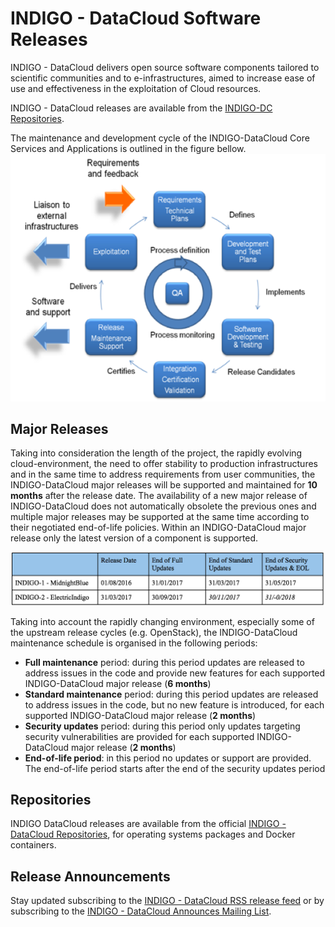 # INDIGO - DataCloud Software Releases

        
INDIGO - DataCloud delivers open source software components tailored to scientific communities and to e-infrastructures, aimed to increase ease of use and effectiveness in the exploitation of Cloud resources.

INDIGO - DataCloud releases are available from the [INDIGO-DC Repositories](http://repo.indigo-datacloud.eu).

The maintenance and development cycle of the INDIGO-DataCloud Core Services and Applications  is outlined in the figure bellow. 
          ![](indigodc_lifecycle.png)



## Major Releases

Taking into consideration the length of the project, the rapidly evolving cloud-environment, the need to offer stability to production infrastructures and in the same time to address requirements from user communities, the INDIGO-DataCloud major releases will be supported and maintained for **10 months** after the release date. The availability of a new major release of INDIGO-DataCloud does not automatically obsolete the previous ones and multiple major releases may be supported at the same time according to their negotiated end-of-life policies. Within an INDIGO-DataCloud major release only the latest version of a component is supported.


![](indigo_releases_timeline.png)

Taking into account the rapidly changing environment, especially some of the upstream release cycles (e.g. OpenStack), the INDIGO-DataCloud maintenance schedule is organised in the following periods:
* **Full maintenance** period: during this period updates are released to address issues in the code and provide new features for each supported INDIGO-DataCloud major release (**6 months**)
* **Standard maintenance** period: during this period updates are released to address issues in the code, but no new feature is introduced, for each supported INDIGO-DataCloud major release (**2 months**)
* **Security updates** period: during this period only updates targeting security vulnerabilities are provided for each supported INDIGO-DataCloud major release (**2 months**)
* **End-of-life period**: in this period no updates or support are provided. The end-of-life period starts after the end of the security updates period

## Repositories

INDIGO DataCloud releases are available from the official [INDIGO - DataCloud Repositories](http://repo.indigo.-datacloud.eu), for operating systems packages and Docker containers.

## Release Announcements

Stay updated subscribing to the [INDIGO - DataCloud RSS release feed](http://TO-BE-ADDED)  or by subscribing to the [INDIGO - DataCloud Announces Mailing List](https://lists.indigo-datacloud.eu/sympa/info/indigo-announce). 
